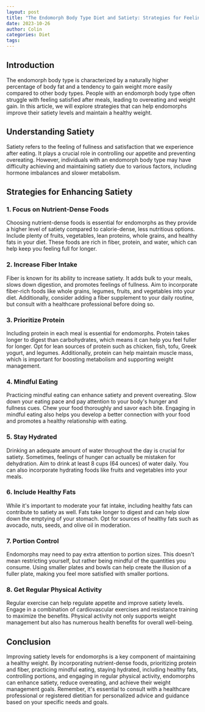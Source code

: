 ```yaml
---
layout: post
title: "The Endomorph Body Type Diet and Satiety: Strategies for Feeling Fuller Longer"
date: 2023-10-26
author: Colin
categories: Diet
tags: 
---
```


## Introduction

The endomorph body type is characterized by a naturally higher percentage of body fat and a tendency to gain weight more easily compared to other body types. People with an endomorph body type often struggle with feeling satisfied after meals, leading to overeating and weight gain. In this article, we will explore strategies that can help endomorphs improve their satiety levels and maintain a healthy weight.

## Understanding Satiety

Satiety refers to the feeling of fullness and satisfaction that we experience after eating. It plays a crucial role in controlling our appetite and preventing overeating. However, individuals with an endomorph body type may have difficulty achieving and maintaining satiety due to various factors, including hormone imbalances and slower metabolism.

## Strategies for Enhancing Satiety

### 1. Focus on Nutrient-Dense Foods

Choosing nutrient-dense foods is essential for endomorphs as they provide a higher level of satiety compared to calorie-dense, less nutritious options. Include plenty of fruits, vegetables, lean proteins, whole grains, and healthy fats in your diet. These foods are rich in fiber, protein, and water, which can help keep you feeling full for longer.

### 2. Increase Fiber Intake

Fiber is known for its ability to increase satiety. It adds bulk to your meals, slows down digestion, and promotes feelings of fullness. Aim to incorporate fiber-rich foods like whole grains, legumes, fruits, and vegetables into your diet. Additionally, consider adding a fiber supplement to your daily routine, but consult with a healthcare professional before doing so.

### 3. Prioritize Protein

Including protein in each meal is essential for endomorphs. Protein takes longer to digest than carbohydrates, which means it can help you feel fuller for longer. Opt for lean sources of protein such as chicken, fish, tofu, Greek yogurt, and legumes. Additionally, protein can help maintain muscle mass, which is important for boosting metabolism and supporting weight management.

### 4. Mindful Eating

Practicing mindful eating can enhance satiety and prevent overeating. Slow down your eating pace and pay attention to your body's hunger and fullness cues. Chew your food thoroughly and savor each bite. Engaging in mindful eating also helps you develop a better connection with your food and promotes a healthy relationship with eating.

### 5. Stay Hydrated

Drinking an adequate amount of water throughout the day is crucial for satiety. Sometimes, feelings of hunger can actually be mistaken for dehydration. Aim to drink at least 8 cups (64 ounces) of water daily. You can also incorporate hydrating foods like fruits and vegetables into your meals.

### 6. Include Healthy Fats

While it's important to moderate your fat intake, including healthy fats can contribute to satiety as well. Fats take longer to digest and can help slow down the emptying of your stomach. Opt for sources of healthy fats such as avocado, nuts, seeds, and olive oil in moderation.

### 7. Portion Control

Endomorphs may need to pay extra attention to portion sizes. This doesn't mean restricting yourself, but rather being mindful of the quantities you consume. Using smaller plates and bowls can help create the illusion of a fuller plate, making you feel more satisfied with smaller portions.

### 8. Get Regular Physical Activity

Regular exercise can help regulate appetite and improve satiety levels. Engage in a combination of cardiovascular exercises and resistance training to maximize the benefits. Physical activity not only supports weight management but also has numerous health benefits for overall well-being.

## Conclusion

Improving satiety levels for endomorphs is a key component of maintaining a healthy weight. By incorporating nutrient-dense foods, prioritizing protein and fiber, practicing mindful eating, staying hydrated, including healthy fats, controlling portions, and engaging in regular physical activity, endomorphs can enhance satiety, reduce overeating, and achieve their weight management goals. Remember, it's essential to consult with a healthcare professional or registered dietitian for personalized advice and guidance based on your specific needs and goals.